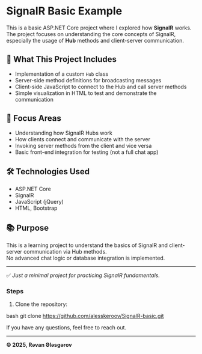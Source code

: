 # SignalR Basic Example

This is a basic ASP.NET Core project where I explored how **SignalR** works.  
The project focuses on understanding the core concepts of SignalR, especially the usage of **Hub** methods and client-server communication.

## 📌 What This Project Includes

- Implementation of a custom `Hub` class  
- Server-side method definitions for broadcasting messages  
- Client-side JavaScript to connect to the Hub and call server methods  
- Simple visualization in HTML to test and demonstrate the communication

## 🧠 Focus Areas

- Understanding how SignalR Hubs work
- How clients connect and communicate with the server
- Invoking server methods from the client and vice versa
- Basic front-end integration for testing (not a full chat app)

## 🛠 Technologies Used

- ASP.NET Core  
- SignalR  
- JavaScript (jQuery)  
- HTML, Bootstrap

## 📚 Purpose

This is a learning project to understand the basics of SignalR and client-server communication via Hub methods.  
No advanced chat logic or database integration is implemented.

---

✅ *Just a minimal project for practicing SignalR fundamentals.*

### Steps

1. Clone the repository:
   
bash
   git clone https://github.com/alesskeroov/SignalR-basic.git
   
If you have any questions, feel free to reach out.

---

**© 2025, Rəvan Ələsgərov**

